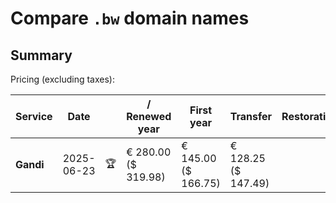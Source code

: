 # Compare `.bw` domain names

## Summary

Pricing (excluding taxes):

| Service | Date |  | / Renewed year | First year | Transfer | Restoration |
|--|--|--|--|--|--|--|
| **Gandi** | 2025-06-23 | 🏆 | € 280.00<br>($ 319.98) | € 145.00<br>($ 166.75) | € 128.25<br>($ 147.49) |  |
